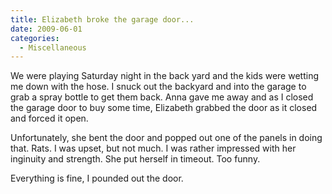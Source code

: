 ```yaml
---
title: Elizabeth broke the garage door...
date: 2009-06-01
categories: 
  - Miscellaneous
---
```


We were playing Saturday night in the back yard and the kids were wetting me down with the hose. I snuck out the backyard and into the garage to grab a spray bottle to get them back. Anna gave me away and as I closed the garage door to buy some time, Elizabeth grabbed the door as it closed and forced it open.

Unfortunately, she bent the door and popped out one of the panels in doing that. Rats. I was upset, but not much. I was rather impressed with her inginuity and strength. She put herself in timeout. Too funny.

Everything is fine, I pounded out the door.
